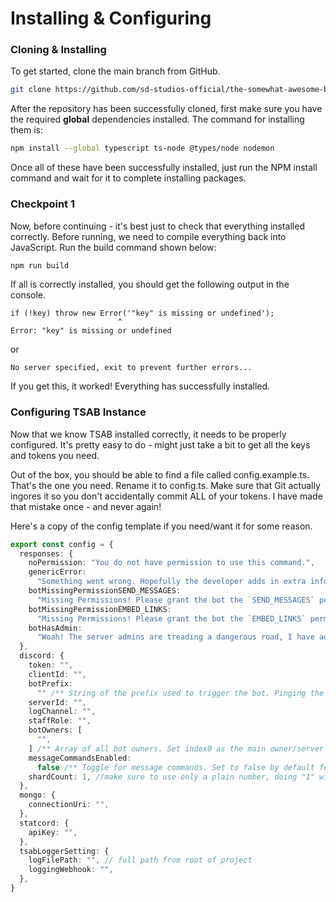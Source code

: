 # Installing & Configuring

### Cloning & Installing

To get started, clone the main branch from GitHub.

```bash
git clone https://github.com/sd-studios-official/the-somewhat-awesome-bot.git
```

After the repository has been successfully cloned, first make sure you have the required **global** dependencies installed. The command for installing them is:&#x20;

```bash
npm install --global typescript ts-node @types/node nodemon
```

Once all of these have been successfully installed, just run the NPM install command and wait for it to complete installing packages.

### Checkpoint 1

Now, before continuing - it's best just to check that everything installed correctly. Before running, we need to compile everything back into JavaScript. Run the build command shown below:

```bash
npm run build
```

If all is correctly installed, you should get the following output in the console.

```
if (!key) throw new Error('"key" is missing or undefined');
                        ^
Error: "key" is missing or undefined
```

or

```
No server specified, exit to prevent further errors...
```

If you get this, it worked! Everything has successfully installed.

### Configuring TSAB Instance

Now that we know TSAB installed correctly, it needs to be properly configured. It's pretty easy to do - might just take a bit to get all the keys and tokens you need.

Out of the box, you should be able to find a file called config.example.ts. That's the one you need. Rename it to config.ts. Make sure that Git actually ingores it so you don't accidentally commit ALL of your tokens. I have made that mistake once - and never again!

Here's a copy of the config template if you need/want it for some reason.

```typescript
export const config = {
  responses: {
    noPermission: "You do not have permission to use this command.",
    genericError:
      "Something went wrong. Hopefully the developer adds in extra info!",
    botMissingPermissionSEND_MESSAGES:
      "Missing Permissions! Please grant the bot the `SEND_MESSAGES` permission or reinvite the bot with the correct permissions.",
    botMissingPermissionEMBED_LINKS:
      "Missing Permissions! Please grant the bot the `EMBED_LINKS` permission or reinvite the bot with the correct permissions",
    botHasAdmin:
      "Woah! The server admins are treading a dangerous road, I have admin! If my token gets leaked I could cause havoc! Please ask server admins to remove my administrator permissions.\n\nI will also send a message to the log channel if there is one available.",
  },
  discord: {
    token: "",
    clientId: "",
    botPrefix:
      "" /** String of the prefix used to trigger the bot. Pinging the bot is a WIP at the moment. */,
    serverId: "",
    logChannel: "",
    staffRole: "",
    botOwners: [
      "",
    ] /** Array of all bot owners. Set index0 as the main owner/server owner, basically the person you want people to contact when it breaks. */,
    messageCommandsEnabled:
      false /** Toggle for message commands. Set to false by default for what should be obvious reasons. Read the DDev docs if you want more info on why. */,
    shardCount: 1, //make sure to use only a plain number, doing "1" will just crash it. also "auto" doesn't work for some reason
  },
  mongo: {
    connectionUri: "",
  },
  statcord: {
    apiKey: "",
  },
  tsabLoggerSetting: {
    logFilePath: "", // full path from root of project
    loggingWebhook: "",
  },
}
```
